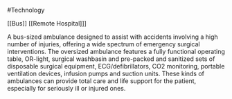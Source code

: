 #Technology 

[[Bus]]
[[Remote Hospital]]]

A bus-sized ambulance designed to assist with accidents involving a high number of injuries, offering a wide spectrum of emergency surgical interventions. The oversized ambulance features a fully functional operating table, OR-light, surgical washbasin and pre-packed and sanitized sets of disposable surgical equipment, ECG/defibrillators, CO2 monitoring, portable ventilation devices, infusion pumps and suction units. These kinds of ambulances can provide total care and life support for the patient, especially for seriously ill or injured ones.